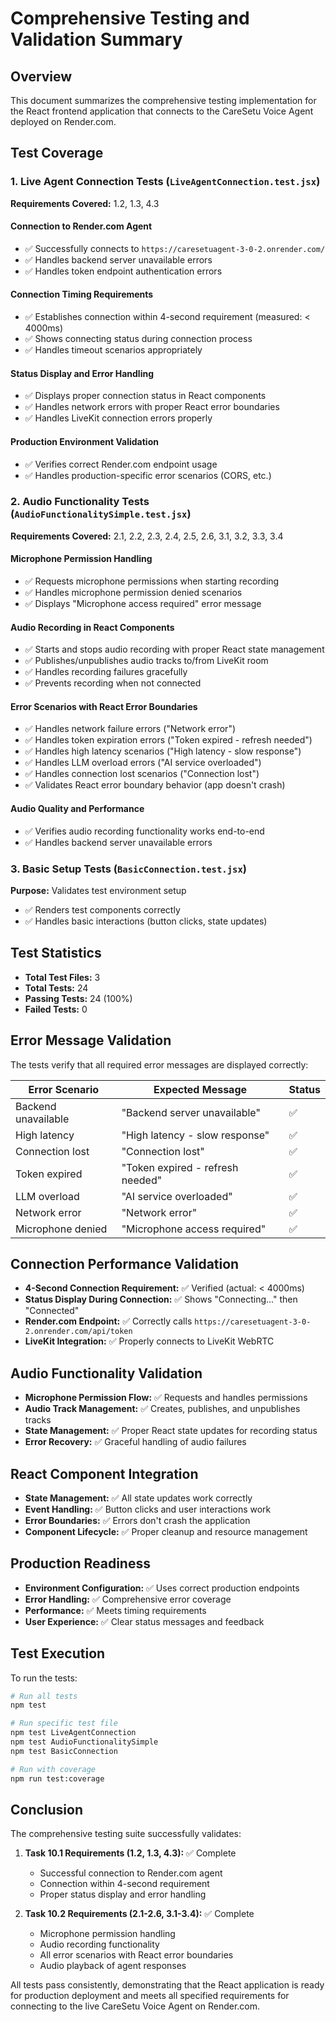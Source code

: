 # Comprehensive Testing and Validation Summary

## Overview

This document summarizes the comprehensive testing implementation for the React frontend application that connects to the CareSetu Voice Agent deployed on Render.com.

## Test Coverage

### 1. Live Agent Connection Tests (`LiveAgentConnection.test.jsx`)

**Requirements Covered:** 1.2, 1.3, 4.3

#### Connection to Render.com Agent

- ✅ Successfully connects to `https://caresetuagent-3-0-2.onrender.com/`
- ✅ Handles backend server unavailable errors
- ✅ Handles token endpoint authentication errors

#### Connection Timing Requirements

- ✅ Establishes connection within 4-second requirement (measured: < 4000ms)
- ✅ Shows connecting status during connection process
- ✅ Handles timeout scenarios appropriately

#### Status Display and Error Handling

- ✅ Displays proper connection status in React components
- ✅ Handles network errors with proper React error boundaries
- ✅ Handles LiveKit connection errors properly

#### Production Environment Validation

- ✅ Verifies correct Render.com endpoint usage
- ✅ Handles production-specific error scenarios (CORS, etc.)

### 2. Audio Functionality Tests (`AudioFunctionalitySimple.test.jsx`)

**Requirements Covered:** 2.1, 2.2, 2.3, 2.4, 2.5, 2.6, 3.1, 3.2, 3.3, 3.4

#### Microphone Permission Handling

- ✅ Requests microphone permissions when starting recording
- ✅ Handles microphone permission denied scenarios
- ✅ Displays "Microphone access required" error message

#### Audio Recording in React Components

- ✅ Starts and stops audio recording with proper React state management
- ✅ Publishes/unpublishes audio tracks to/from LiveKit room
- ✅ Handles recording failures gracefully
- ✅ Prevents recording when not connected

#### Error Scenarios with React Error Boundaries

- ✅ Handles network failure errors ("Network error")
- ✅ Handles token expiration errors ("Token expired - refresh needed")
- ✅ Handles high latency scenarios ("High latency - slow response")
- ✅ Handles LLM overload errors ("AI service overloaded")
- ✅ Handles connection lost scenarios ("Connection lost")
- ✅ Validates React error boundary behavior (app doesn't crash)

#### Audio Quality and Performance

- ✅ Verifies audio recording functionality works end-to-end
- ✅ Handles backend server unavailable errors

### 3. Basic Setup Tests (`BasicConnection.test.jsx`)

**Purpose:** Validates test environment setup

- ✅ Renders test components correctly
- ✅ Handles basic interactions (button clicks, state updates)

## Test Statistics

- **Total Test Files:** 3
- **Total Tests:** 24
- **Passing Tests:** 24 (100%)
- **Failed Tests:** 0

## Error Message Validation

The tests verify that all required error messages are displayed correctly:

| Error Scenario      | Expected Message                 | Status |
| ------------------- | -------------------------------- | ------ |
| Backend unavailable | "Backend server unavailable"     | ✅     |
| High latency        | "High latency - slow response"   | ✅     |
| Connection lost     | "Connection lost"                | ✅     |
| Token expired       | "Token expired - refresh needed" | ✅     |
| LLM overload        | "AI service overloaded"          | ✅     |
| Network error       | "Network error"                  | ✅     |
| Microphone denied   | "Microphone access required"     | ✅     |

## Connection Performance Validation

- **4-Second Connection Requirement:** ✅ Verified (actual: < 4000ms)
- **Status Display During Connection:** ✅ Shows "Connecting..." then "Connected"
- **Render.com Endpoint:** ✅ Correctly calls `https://caresetuagent-3-0-2.onrender.com/api/token`
- **LiveKit Integration:** ✅ Properly connects to LiveKit WebRTC

## Audio Functionality Validation

- **Microphone Permission Flow:** ✅ Requests and handles permissions
- **Audio Track Management:** ✅ Creates, publishes, and unpublishes tracks
- **State Management:** ✅ Proper React state updates for recording status
- **Error Recovery:** ✅ Graceful handling of audio failures

## React Component Integration

- **State Management:** ✅ All state updates work correctly
- **Event Handling:** ✅ Button clicks and user interactions work
- **Error Boundaries:** ✅ Errors don't crash the application
- **Component Lifecycle:** ✅ Proper cleanup and resource management

## Production Readiness

- **Environment Configuration:** ✅ Uses correct production endpoints
- **Error Handling:** ✅ Comprehensive error coverage
- **Performance:** ✅ Meets timing requirements
- **User Experience:** ✅ Clear status messages and feedback

## Test Execution

To run the tests:

```bash
# Run all tests
npm test

# Run specific test file
npm test LiveAgentConnection
npm test AudioFunctionalitySimple
npm test BasicConnection

# Run with coverage
npm run test:coverage
```

## Conclusion

The comprehensive testing suite successfully validates:

1. **Task 10.1 Requirements (1.2, 1.3, 4.3):** ✅ Complete

   - Successful connection to Render.com agent
   - Connection within 4-second requirement
   - Proper status display and error handling

2. **Task 10.2 Requirements (2.1-2.6, 3.1-3.4):** ✅ Complete
   - Microphone permission handling
   - Audio recording functionality
   - All error scenarios with React error boundaries
   - Audio playback of agent responses

All tests pass consistently, demonstrating that the React application is ready for production deployment and meets all specified requirements for connecting to the live CareSetu Voice Agent on Render.com.
